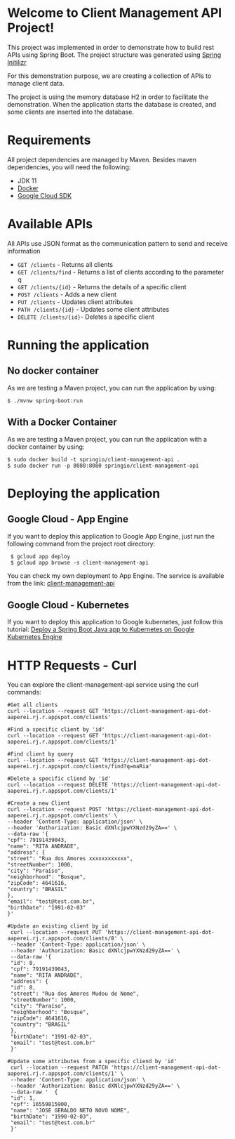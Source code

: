 
# Welcome to Client Management API Project!

This project was implemented in order to demonstrate how to build rest APIs using Spring Boot.  The project structure was generated using [Spring Initilizr](https://start.spring.io/)

For this demonstration purpose, we are creating a collection of APIs to manage client data. 

The project is using the memory database H2 in order to facilitate the demonstration. When the application starts the database is created, and some clients are inserted into the database.

# Requirements
All project dependencies are managed by Maven. Besides maven dependencies, you will need the following:

 - JDK 11
 - [Docker](https://docs.docker.com/engine/install/ubuntu/)
 - [Google Cloud SDK](https://cloud.google.com/sdk/docs/install)

# Available APIs
All APIs use JSON format as the communication pattern to send and receive information

 - `GET /clients` - Returns all clients
 - `GET /clients/find` - Returns a list of clients according to the parameter q
 - `GET /clients/{id}` - Returns the details of a specific client
 - `POST /clients` - Adds a new client
 - `PUT /clients` - Updates client attributes 
 - `PATH /clients/{id}` - Updates some client attributes 
 - `DELETE /clients/{id}`- Deletes a specific client
 
# Running the application

## No docker container
As we are testing a Maven project, you can run the application by using:

    $ ./mvnw spring-boot:run

## With a Docker Container
As we are testing a Maven project, you can run the application with a docker container by using:

    $ sudo docker build -t springio/client-management-api .
    $ sudo docker run -p 8080:8080 springio/client-management-api

# Deploying the application

## Google Cloud - App Engine
If you want to deploy this application to Google App Engine, just run the following command from the project root directory:

     $ gcloud app deploy
     $ gcloud app browse -s client-management-api

You can check my own deployment to App Engine. The service is available from the link:
[client-management-api](https://client-management-api-dot-aaperei.rj.r.appspot.com/clients)

## Google Cloud - Kubernetes
If you want to deploy this application to Google kubernetes, just follow this tutorial:
[Deploy a Spring Boot Java app to Kubernetes on Google Kubernetes Engine](https://developers.google.com/codelabs/cloud-springboot-kubernetes?continue=https%3A%2F%2Fdevelopers.google.com%2Flearn%2Fpathways%2Fjava-cloud-fundamentals%23codelab-https%3A%2F%2Fdevelopers.google.com%2Fcodelabs%2Fcloud-springboot-kubernetes#5)

# HTTP Requests - Curl
You can explore the client-management-api service using the curl commands:

```
#Get all clients
curl --location --request GET 'https://client-management-api-dot-aaperei.rj.r.appspot.com/clients'
  
#Find a specific client by 'id'
curl --location --request GET 'https://client-management-api-dot-aaperei.rj.r.appspot.com/clients/1'
  
#Find client by query
curl --location --request GET 'https://client-management-api-dot-aaperei.rj.r.appspot.com/clients/find?q=maRia'
  
#Delete a specific cliend by 'id'
curl --location --request DELETE 'https://client-management-api-dot-aaperei.rj.r.appspot.com/clients/1'
  
#Create a new Client
curl --location --request POST 'https://client-management-api-dot-aaperei.rj.r.appspot.com/clients' \
--header 'Content-Type: application/json' \
--header 'Authorization: Basic dXNlcjpwYXNzd29yZA==' \
--data-raw '{
"cpf": 79191439043,
"name": "RITA ANDRADE",
"address": {
"street": "Rua dos Amores xxxxxxxxxxxx",
"streetNumber": 1000,
"city": "Paraíso",
"neighborhood": "Bosque",
"zipCode": 4641616,
"country": "BRASIL"
},
"email": "test@test.com.br",
"birthDate": "1991-02-03"
}'
  
#Update an existing client by id   
 curl --location --request PUT 'https://client-management-api-dot-aaperei.rj.r.appspot.com/clients/8' \
 --header 'Content-Type: application/json' \
 --header 'Authorization: Basic dXNlcjpwYXNzd29yZA==' \
 --data-raw '{
 "id": 8,
 "cpf": 79191439043,
 "name": "RITA ANDRADE",
 "address": {
 "id": 8,
 "street": "Rua dos Amores Mudou de Nome",
 "streetNumber": 1000,
 "city": "Paraíso",
 "neighborhood": "Bosque",
 "zipCode": 4641616,
 "country": "BRASIL"
 },
 "birthDate": "1991-02-03",
 "email": "test@test.com.br"
 }'    
 
#Update some attributes from a specific cliend by 'id'
 curl --location --request PATCH 'https://client-management-api-dot-aaperei.rj.r.appspot.com/clients/1' \
 --header 'Content-Type: application/json' \
 --header 'Authorization: Basic dXNlcjpwYXNzd29yZA==' \
 --data-raw '  {
 "id": 1,
 "cpf": 16559815900,
 "name": "JOSE GERALDO NETO NOVO NOME",
 "birthDate": "1990-02-03",
 "email": "test@test.com.br"
 }'
 ```